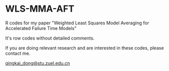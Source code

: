 # WLS-MMA-AFT

R codes for my paper "Weighted Least Squares Model Averaging for Accelerated Failure Time Models"

It's row codes without detailed comments.

If you are doing relevant research and are interested in these codes, please contact me.

qingkai_dong@stu.zuel.edu.cn
